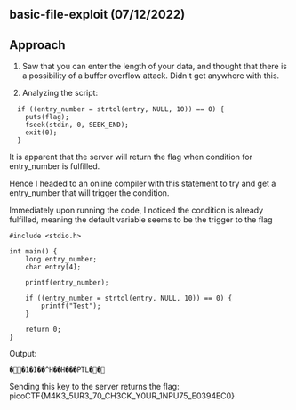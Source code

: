 ## basic-file-exploit (07/12/2022)
## Approach
1. Saw that you can enter the length of your data, and thought that there is a possibility of a buffer overflow attack.
Didn't get anywhere with this.

2. Analyzing the script:
~~~
  if ((entry_number = strtol(entry, NULL, 10)) == 0) {
    puts(flag);
    fseek(stdin, 0, SEEK_END);
    exit(0);
  }
~~~
It is apparent that the server will return the flag when condition for entry_number is fulfilled.

Hence I headed to an online compiler with this statement to try and get a entry_number that will trigger the condition.

Immediately upon running the code, I noticed the condition is already fulfilled, meaning the default variable seems to be the trigger to the flag


~~~
#include <stdio.h>

int main() {
    long entry_number;
    char entry[4];
    
    printf(entry_number);

    if ((entry_number = strtol(entry, NULL, 10)) == 0) {
        printf("Test");
    }

    return 0;
}
~~~

Output:
~~~
��1�I��^H��H���PTL��
~~~

Sending this key to the server returns the flag: 
picoCTF{M4K3_5UR3_70_CH3CK_Y0UR_1NPU75_E0394EC0}
